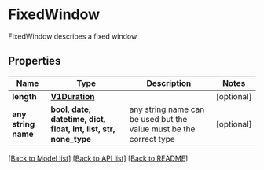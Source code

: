 # FixedWindow

FixedWindow describes a fixed window

## Properties
Name | Type | Description | Notes
------------ | ------------- | ------------- | -------------
**length** | [**V1Duration**](V1Duration.md) |  | [optional] 
**any string name** | **bool, date, datetime, dict, float, int, list, str, none_type** | any string name can be used but the value must be the correct type | [optional]

[[Back to Model list]](../README.md#documentation-for-models) [[Back to API list]](../README.md#documentation-for-api-endpoints) [[Back to README]](../README.md)


